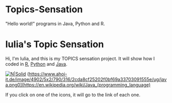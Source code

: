 # Topics-Sensation 
"Hello world!" programs in Java, Python and R.



# Iulia's Topic Sensation
Hi, I'm Iulia, and this is my TOPICS sensation project. It will show how I coded in [R](https://www.r-project.org/), [Python](https://www.python.org/) and [Java](https://en.wikipedia.org/wiki/Java_(programming_language)).

[![N|Solid](https://www.r-project.org/Rlogo.png)](https://www.r-project.org/about.html) (https://www.ahoi-it.de/image/4902/5x2/790/316/2cda8cf25202f0bf69a33703091555e/ug/java.png0](https://en.wikipedia.org/wiki/Java_(programming_language)

If you click on one of the icons, it will go to the link of each one.







